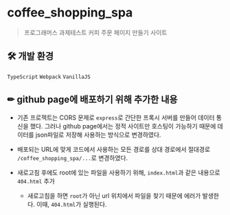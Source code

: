 # coffee_shopping_spa

> 프로그래머스 과제테스트 커피 주문 페이지 만들기 사이트

## 🛠 개발 환경

`TypeScript` `Webpack` `VanillaJS`

## ✏ github page에 배포하기 위해 추가한 내용
- 기존 프로젝트는 CORS 문제로 `express`로 간단한 프록시 서버를 만들어 데이터 통신을 했다. 그러나 github page에서는 정적 사이트만 호스팅이 가능하기 때문에 데이터를 json파일로 저장해 사용하는 방식으로 변경하였다.
- 배포되는 URL에 맞게 코드에서 사용하는 모든 경로를 상대 경로에서 절대경로 `/coffee_shopping_spa/...`로 변경하였다.


- 새로고침 후에도 root에 있는 파일을 사용하기 위해, `index.html`과 같은 내용으로 `404.html` 추가
  - 새로고침을 하면 `root`가 아닌 url 위치에서 파일을 찾기 때문에 에러가 발생한다. 이때, `404.html`가 실행된다.
